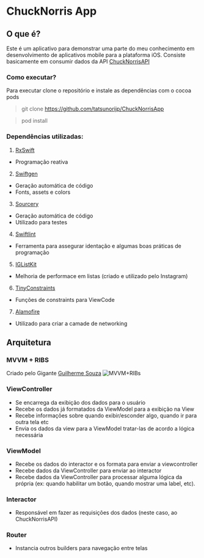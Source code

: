 
# ChuckNorris App

## O que é?

Este é um aplicativo para demonstrar uma parte do meu conhecimento em desenvolvimento de aplicativos mobile para a plataforma iOS.
Consiste basicamente em consumir dados da API [ChuckNorrisAPI](https://api.chucknorris.io/)

### Como executar?
Para executar clone o repositório e instale as dependências com o cocoa pods
> git clone https://github.com/tatsunorijp/ChuckNorrisApp

> pod install

### Dependências utilizadas:
1.  [RxSwift](https://github.com/ReactiveX/RxSwift)
- Programação reativa
2.  [Swiftgen](https://github.com/SwiftGen/SwiftGen)
- Geração automática de código
- Fonts, assets e colors
3.  [Sourcery](https://github.com/krzysztofzablocki/Sourcery)
- Geração automática de código
- Utilizado para testes
4.  [Swiftlint](https://github.com/realm/SwiftLint)
- Ferramenta para assegurar identação e algumas boas práticas de programação
5.  [IGListKit](https://github.com/Instagram/IGListKit)
- Melhoria de performace em listas (criado e utilizado pelo Instagram)
6.  [TinyConstraints](https://github.com/roberthein/TinyConstraints)
- Funções de constraints para ViewCode
7.  [Alamofire](https://github.com/Alamofire/Alamofire)
- Utilizado para criar a camade de networking

## Arquitetura
### MVVM + RIBS

Criado pelo Gigante [Guilherme Souza](https://www.linkedin.com/in/grsouza/)
![MVVM+RIBs](https://i.imgur.com/mIfIWf5.png)

### ViewController
- Se encarrega da exibição dos dados para o usuário
- Recebe os dados já formatados da ViewModel para a exibição na View
- Recebe informações sobre quando exibir/esconder algo, quando ir para outra tela etc
- Envia os dados da view para a ViewModel tratar-las de acordo a lógica necessária
### ViewModel
- Recebe os dados do interactor e os formata para enviar a viewcontroller
- Recebe dados da ViewController para enviar ao interactor
- Recebe dados da ViewController para processar alguma lógica da própria (ex: quando habilitar um botão, quando mostrar uma label, etc).

### Interactor
- Responsável em fazer as requisições dos dados (neste caso, ao ChuckNorrisAPI)

### Router
 - Instancia outros builders para navegação entre telas
